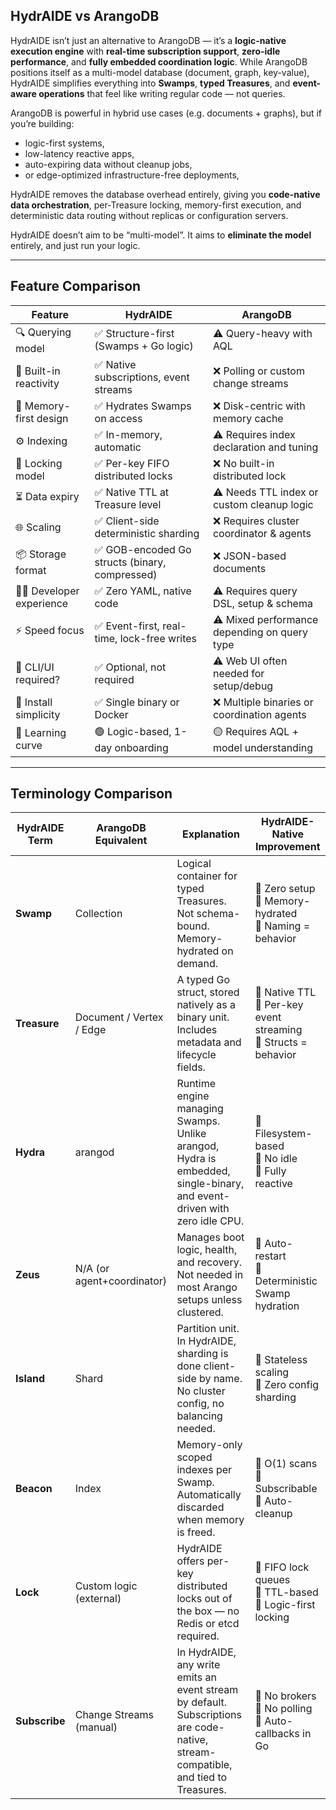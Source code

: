 ## HydrAIDE vs ArangoDB

HydrAIDE isn’t just an alternative to ArangoDB — it’s a **logic-native execution engine** with 
**real-time subscription support**, **zero-idle performance**, and **fully embedded coordination logic**. 
While ArangoDB positions itself as a multi-model database (document, graph, key-value), HydrAIDE simplifies 
everything into **Swamps**, **typed Treasures**, and **event-aware operations** that feel like 
writing regular code — not queries.

ArangoDB is powerful in hybrid use cases (e.g. documents + graphs), but if you’re building:

* logic-first systems,
* low-latency reactive apps,
* auto-expiring data without cleanup jobs,
* or edge-optimized infrastructure-free deployments,

HydrAIDE removes the database overhead entirely, giving you **code-native data orchestration**, 
per-Treasure locking, memory-first execution, and deterministic data routing without replicas or configuration servers.

HydrAIDE doesn’t aim to be “multi-model”. It aims to **eliminate the model** entirely, and just run your logic.

---

## Feature Comparison

| Feature                    | HydrAIDE                                     | ArangoDB                                     |
| -------------------------- |----------------------------------------------| -------------------------------------------- |
| 🔍 Querying model          | ✅ Structure-first (Swamps + Go logic)        | ⚠️ Query-heavy with AQL                      |
| 🔄 Built-in reactivity     | ✅ Native subscriptions, event streams        | ❌ Polling or custom change streams           |
| 🧠 Memory-first design     | ✅ Hydrates Swamps on access                  | ❌ Disk-centric with memory cache             |
| ⚙️ Indexing                | ✅ In-memory, automatic                       | ⚠️ Requires index declaration and tuning     |
| 🔐 Locking model           | ✅ Per-key FIFO distributed locks             | ❌ No built-in distributed lock               |
| ⏳ Data expiry              | ✅ Native TTL at Treasure level               | ⚠️ Needs TTL index or custom cleanup logic   |
| 🌐 Scaling                 | ✅ Client-side deterministic sharding         | ❌ Requires cluster coordinator & agents      |
| 📦 Storage format          | ✅ GOB-encoded Go structs (binary, compressed) | ❌ JSON-based documents                       |
| 👩‍💻 Developer experience | ✅ Zero YAML, native code                  | ⚠️ Requires query DSL, setup & schema        |
| ⚡ Speed focus              | ✅ Event-first, real-time, lock-free writes   | ⚠️ Mixed performance depending on query type |
| 🧰 CLI/UI required?        | ✅ Optional, not required                     | ⚠️ Web UI often needed for setup/debug       |
| 🐳 Install simplicity      | ✅ Single binary or Docker                    | ❌ Multiple binaries or coordination agents   |
| 🧗 Learning curve          | 🟢 Logic-based, 1-day onboarding             | 🟡 Requires AQL + model understanding        |

---

## Terminology Comparison

| HydrAIDE Term | ArangoDB Equivalent        | Explanation                                                                                                                       | HydrAIDE-Native Improvement                                              |
| ------------- | -------------------------- | --------------------------------------------------------------------------------------------------------------------------------- | ------------------------------------------------------------------------ |
| **Swamp**     | Collection                 | Logical container for typed Treasures. Not schema-bound. Memory-hydrated on demand.                                               | 🔹 Zero setup <br> 🔹 Memory-hydrated <br> 🔹 Naming = behavior          |
| **Treasure**  | Document / Vertex / Edge   | A typed Go struct, stored natively as a binary unit. Includes metadata and lifecycle fields.                                      | 🔹 Native TTL <br> 🔹 Per-key event streaming <br> 🔹 Structs = behavior |
| **Hydra**     | arangod                    | Runtime engine managing Swamps. Unlike arangod, Hydra is embedded, single-binary, and event-driven with zero idle CPU.            | 🔹 Filesystem-based <br> 🔹 No idle <br> 🔹 Fully reactive               |
| **Zeus**      | N/A (or agent+coordinator) | Manages boot logic, health, and recovery. Not needed in most Arango setups unless clustered.                                      | 🔹 Auto-restart <br> 🔹 Deterministic Swamp hydration                    |
| **Island**    | Shard                      | Partition unit. In HydrAIDE, sharding is done client-side by name. No cluster config, no balancing needed.                        | 🔹 Stateless scaling <br> 🔹 Zero config sharding                        |
| **Beacon**    | Index                      | Memory-only scoped indexes per Swamp. Automatically discarded when memory is freed.                                               | 🔹 O(1) scans <br> 🔹 Subscribable <br> 🔹 Auto-cleanup                  |
| **Lock**      | Custom logic (external)    | HydrAIDE offers per-key distributed locks out of the box — no Redis or etcd required.                                             | 🔹 FIFO lock queues <br> 🔹 TTL-based <br> 🔹 Logic-first locking        |
| **Subscribe** | Change Streams (manual)    | In HydrAIDE, any write emits an event stream by default. Subscriptions are code-native, stream-compatible, and tied to Treasures. | 🔹 No brokers <br> 🔹 No polling <br> 🔹 Auto-callbacks in Go            |
